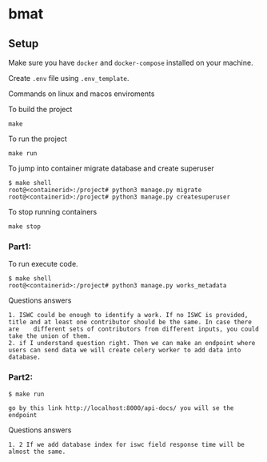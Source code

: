 # bmat

## Setup

Make sure you have `docker` and `docker-compose` installed on your machine.

Create `.env` file using `.env_template`.

Commands on linux and macos  enviroments

To build the project

    make

To run the project

    make run

To jump into container migrate database and create superuser

    $ make shell
    root@<containerid>:/project# python3 manage.py migrate
    root@<containerid>:/project# python3 manage.py createsuperuser

To stop running containers

    make stop

### Part1:

To run execute code.

    $ make shell
    root@<containerid>:/project# python3 manage.py works_metadata
    
Questions answers
    
    1. ISWC could be enough to identify	a work. If no ISWC is provided, title and at least one contributor should be the same. In case there are	different sets of contributors from different inputs, you could take the union of them.
    2. if I understand question right. Then we can make an endpoint where users can send data we will create celery worker to add data into database.  
    
### Part2:
    $ make run 
    
    go by this link http://localhost:8000/api-docs/ you will se the endpoint
    
Questions answers

    1. 2 If we add database index for iswc field response time will be almost the same.